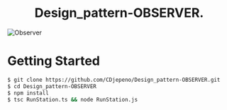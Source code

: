 <p align="center"><h1 align="center">
Design_pattern-OBSERVER.
</h1>

![Observer](https://user-images.githubusercontent.com/43074465/125525494-956e1a5e-e24a-40a9-beef-a9e3f2ea29ae.jpg)

# Getting Started
```bash
$ git clone https://github.com/CDjepeno/Design_pattern-OBSERVER.git
$ cd Design_pattern-OBSERVER
$ npm install
$ tsc RunStation.ts && node RunStation.js
```
